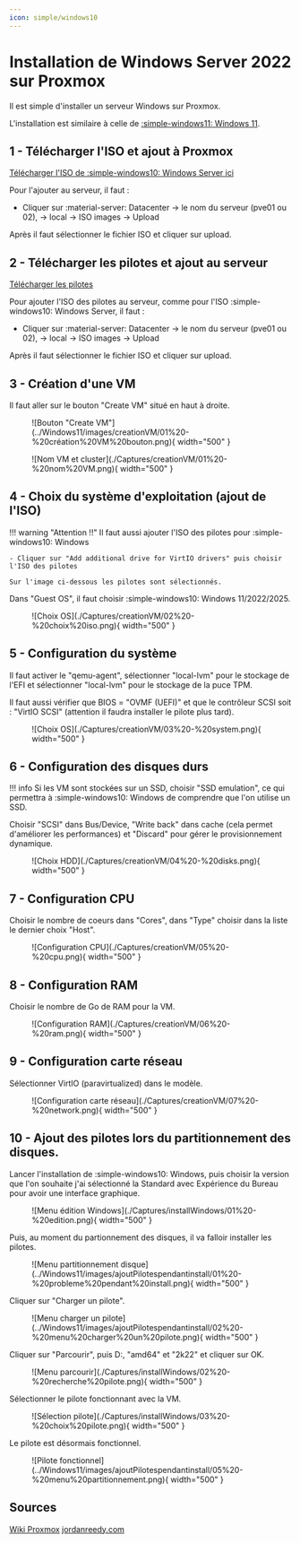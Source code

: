 ```yaml
---
icon: simple/windows10
---
```

# Installation de Windows Server 2022 sur Proxmox

Il est simple d'installer un serveur Windows sur Proxmox.

L'installation est similaire à celle de [:simple-windows11: Windows 11](.._Windows11_installation.md).

## 1 - Télécharger l'ISO et ajout à Proxmox
[Télécharger l'ISO de :simple-windows10: Windows Server ici](https://software-static.download.prss.microsoft.com/sg/download/20348.169.210806-2348.fe_release_svc_refresh_SERVER_EVAL_x64FRE_fr-fr.iso)

Pour l'ajouter au serveur, il faut :

- Cliquer sur :material-server: Datacenter -> le nom du serveur (pve01 ou 02), -> local -> ISO images -> Upload
  
Après il faut sélectionner le fichier ISO et cliquer sur upload.

## 2 - Télécharger les pilotes et ajout au serveur
[Télécharger les pilotes](https://fedorapeople.org/groups/virt/virtio-win/direct-downloads/latest-virtio/virtio-win.iso)

Pour ajouter l'ISO des pilotes au serveur, comme pour l'ISO :simple-windows10: Windows Server, il faut :

- Cliquer sur :material-server: Datacenter -> le nom du serveur (pve01 ou 02), -> local -> ISO images -> Upload

Après il faut sélectionner le fichier ISO et cliquer sur upload.

## 3 - Création d'une VM
Il faut aller sur le bouton "Create VM" situé en haut à droite.

<figure markdown="span">
  ![Bouton "Create VM"](../Windows11/images/creationVM/01%20-%20création%20VM%20bouton.png){ width="500" }
</figure>

<figure markdown="span">
  ![Nom VM et cluster](./Captures/creationVM/01%20-%20nom%20VM.png){ width="500" }
</figure>

## 4 - Choix du système d'exploitation (ajout de l'ISO)

!!! warning "Attention !!"
    Il faut aussi ajouter l'ISO des pilotes pour :simple-windows10: Windows

    - Cliquer sur "Add additional drive for VirtIO drivers" puis choisir l'ISO des pilotes

    Sur l'image ci-dessous les pilotes sont sélectionnés.

Dans "Guest OS", il faut choisir :simple-windows10: Windows 11/2022/2025.

<figure markdown="span">
  ![Choix OS](./Captures/creationVM/02%20-%20choix%20iso.png){ width="500" }
</figure>

## 5 - Configuration du système
Il faut activer le "qemu-agent", sélectionner "local-lvm" pour le stockage de l'EFI et sélectionner "local-lvm" pour le stockage de la puce TPM.

Il faut aussi vérifier que BIOS = "OVMF (UEFI)" et que le contrôleur SCSI soit : "VirtIO SCSI" (attention il faudra installer le pilote plus tard).

<figure markdown="span">
  ![Choix OS](./Captures/creationVM/03%20-%20system.png){ width="500" }
</figure>

## 6 - Configuration des disques durs
!!! info
    Si les VM sont stockées sur un SSD, choisir "SSD emulation", ce qui permettra à :simple-windows10: Windows de comprendre que l'on utilise un SSD.

Choisir "SCSI" dans Bus/Device, "Write back" dans cache (cela permet d'améliorer les performances) et "Discard" pour gérer le provisionnement dynamique.

<figure markdown="span">
  ![Choix HDD](./Captures/creationVM/04%20-%20disks.png){ width="500" }
</figure>

## 7 - Configuration CPU
Choisir le nombre de coeurs dans "Cores", dans "Type" choisir dans la liste le dernier choix "Host".
<figure markdown="span">
  ![Configuration CPU](./Captures/creationVM/05%20-%20cpu.png){ width="500" }
</figure>

## 8 - Configuration RAM
Choisir le nombre de Go de RAM pour la VM.

<figure markdown="span">
  ![Configuration RAM](./Captures/creationVM/06%20-%20ram.png){ width="500" }
</figure>

## 9 - Configuration carte réseau

Sélectionner VirtIO (paravirtualized) dans le modèle.

<figure markdown="span">
  ![Configuration carte réseau](./Captures/creationVM/07%20-%20network.png){ width="500" }
</figure>

## 10 - Ajout des pilotes lors du partitionnement des disques.
Lancer l'installation de :simple-windows10: Windows, puis choisir la version que l'on souhaite j'ai sélectionné la Standard avec Expérience du Bureau pour avoir une interface graphique.

<figure markdown="span">
  ![Menu édition Windows](./Captures/installWindows/01%20-%20edition.png){ width="500" }
</figure>

Puis, au moment du partionnement des disques, il va falloir installer les pilotes.

<figure markdown="span">
  ![Menu partitionnement disque](../Windows11/images/ajoutPilotespendantinstall/01%20-%20probleme%20pendant%20install.png){ width="500" }
</figure>

Cliquer sur "Charger un pilote".

<figure markdown="span">
  ![Menu charger un pilote](../Windows11/images/ajoutPilotespendantinstall/02%20-%20menu%20charger%20un%20pilote.png){ width="500" }
</figure>

Cliquer sur "Parcourir", puis D:, "amd64" et "2k22" et cliquer sur OK.

<figure markdown="span">
  ![Menu parcourir](./Captures/installWindows/02%20-%20recherche%20pilote.png){ width="500" }
</figure>

Sélectionner le pilote fonctionnant avec la VM.

<figure markdown="span">
  ![Sélection pilote](./Captures/installWindows/03%20-%20choix%20pilote.png){ width="500" }
</figure>

Le pilote est désormais fonctionnel.

<figure markdown="span">
  ![Pilote fonctionnel](../Windows11/images/ajoutPilotespendantinstall/05%20-%20menu%20partitionnement.png){ width="500" }
</figure>

## Sources
[Wiki Proxmox](https://pve.proxmox.com/wiki/Windows_2022_guest_best_practices)
[jordanreedy.com](https://jordanreedy.com/installing-windows-server-2022-on-proxmox-ve/)